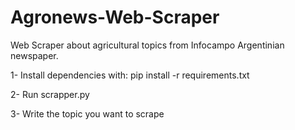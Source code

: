 # Agronews-Web-Scraper
Web Scraper about agricultural topics from Infocampo Argentinian newspaper.

1- Install dependencies with: pip install -r requirements.txt

2- Run scrapper.py

3- Write the topic you want to scrape
